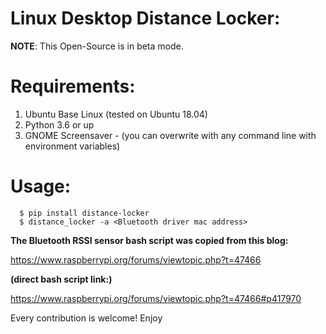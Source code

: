 Linux Desktop Distance Locker:
==============================

**NOTE**: This Open-Source is in beta mode.

Requirements:
=============

1. Ubuntu Base Linux (tested on Ubuntu 18.04)
2. Python 3.6 or up
3. GNOME Screensaver - (you can overwrite with any command line with environment variables)

Usage:
======

```
  $ pip install distance-locker
  $ distance_locker -a <Bluetooth driver mac address>
```


**The Bluetooth RSSI sensor bash script was copied from this blog:**

https://www.raspberrypi.org/forums/viewtopic.php?t=47466

**(direct bash script link:)**

https://www.raspberrypi.org/forums/viewtopic.php?t=47466#p417970


Every contribution is welcome!
Enjoy

